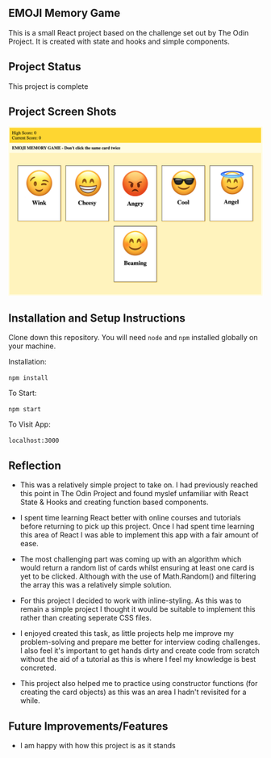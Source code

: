 ## EMOJI Memory Game

This is a small React project based on the challenge set out by The Odin Project. It is created with state and hooks and simple components.

## Project Status

This project is complete

## Project Screen Shots

![memory game](https://github.com/mikeymuso/memory-game/blob/master/public/images/screenshot.png)

## Installation and Setup Instructions

Clone down this repository. You will need `node` and `npm` installed globally on your machine.

Installation:

`npm install`

To Start:

`npm start`

To Visit App:

`localhost:3000`

## Reflection

- This was a relatively simple project to take on. I had previously reached this point in The Odin Project and found myslef unfamiliar with React State & Hooks and creating function based components.

- I spent time learning React better with online courses and tutorials before returning to pick up this project. Once I had spent time learning this area of React I was able to implement this app with a fair amount of ease.

- The most challenging part was coming up with an algorithm which would return a random list of cards whilst ensuring at least one card is yet to be clicked. Although with the use of Math.Random() and filtering the array this was a relatively simple solution.

- For this project I decided to work with inline-styling. As this was to remain a simple project I thought it would be suitable to implement this rather than creating seperate CSS files.

- I enjoyed created this task, as little projects help me improve my problem-solving and prepare me better for interview coding challenges. I also feel it's important to get hands dirty and create code from scratch without the aid of a tutorial as this is where I feel my knowledge is best concreted.

- This project also helped me to practice using constructor functions (for creating the card objects) as this was an area I hadn't revisited for a while.

## Future Improvements/Features

- I am happy with how this project is as it stands
